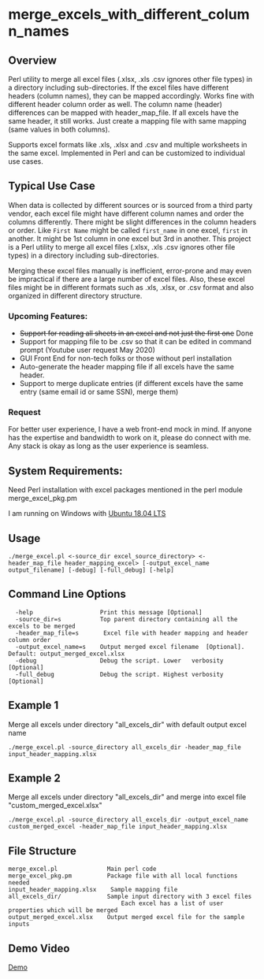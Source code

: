 # merge_excels_with_different_column_names

## Overview
Perl utility to merge all excel files (.xlsx, .xls .csv ignores other file types) in a directory including sub-directories. If the excel files have different headers (column names), they can be mapped accordingly. Works fine with different header column order as well. The column name (header) differences can be mapped with header_map_file. If all excels have the same header, it still works. Just create a mapping file with same mapping (same values in both columns). 

Supports excel formats like .xls, .xlsx and .csv and multiple worksheets in the same excel. Implemented in Perl and can be customized to individual use cases.

## Typical Use Case
When data is collected by different sources or is sourced from a third party vendor, each excel file might have different column names and order the columns differently. There might be slight differences in the column headers or order. Like `First Name` might be called `first_name` in one excel, `first` in another. It might be 1st column in one excel but 3rd in another. This project is a Perl utility to merge all excel files (.xlsx, .xls .csv ignores other file types) in a directory including sub-directories. 

Merging these excel files manually is inefficient, error-prone and may even be impractical if there are a large number of excel files. Also, these excel files might be in different formats such as .xls, .xlsx, or .csv format and also organized in different directory structure. 

### Upcoming Features:
  * ~~Support for reading all sheets in an excel and not just the first one~~ Done
  * Support for mapping file to be .csv so that it can be edited in command prompt (Youtube user request May 2020)
  * GUI Front End for non-tech folks or those without perl installation
  * Auto-generate the header mapping file if all excels have the same header.
  * Support to merge duplicate entries (if different excels have the same entry (same email id or same SSN), merge them)

### Request
For better user experience, I have a web front-end mock in mind. If anyone has the expertise and bandwidth to work on it, please do connect with me. Any stack is okay as long as the user experience is seamless.

## System Requirements:
Need Perl installation with excel packages mentioned in the perl module merge_excel_pkg.pm

I am running on Windows with [Ubuntu 18.04 LTS](https://www.microsoft.com/store/apps/9N9TNGVNDL3Q)

## Usage
```
./merge_excel.pl <-source_dir excel_source_directory> <-header_map_file header_mapping_excel> [-output_excel_name output_filename] [-debug] [-full_debug] [-help]
```
## Command Line Options
```
  -help                   Print this message [Optional]
  -source_dir=s           Top parent directory containing all the excels to be merged
  -header_map_file=s       Excel file with header mapping and header column order
  -output_excel_name=s    Output merged excel filename  [Optional]. Default: output_merged_excel.xlsx
  -debug                  Debug the script. Lower   verbosity [Optional]
  -full_debug             Debug the script. Highest verbosity [Optional]
```

## Example 1
Merge all excels under directory "all_excels_dir" with default output excel name
```
./merge_excel.pl -source_directory all_excels_dir -header_map_file input_header_mapping.xlsx
```

## Example 2
Merge all excels under directory "all_excels_dir" and merge into excel file "custom_merged_excel.xlsx"
```
./merge_excel.pl -source_directory all_excels_dir -output_excel_name custom_merged_excel -header_map_file input_header_mapping.xlsx
```

## File Structure
```
merge_excel.pl              Main perl code
merge_excel_pkg.pm          Package file with all local functions needed
input_header_mapping.xlsx    Sample mapping file
all_excels_dir/             Sample input directory with 3 excel files
                                Each excel has a list of user properties which will be merged
output_merged_excel.xlsx    Output merged excel file for the sample inputs
```

## Demo Video
[Demo](https://www.youtube.com/watch?v=jY3ZrWaHpfs)
